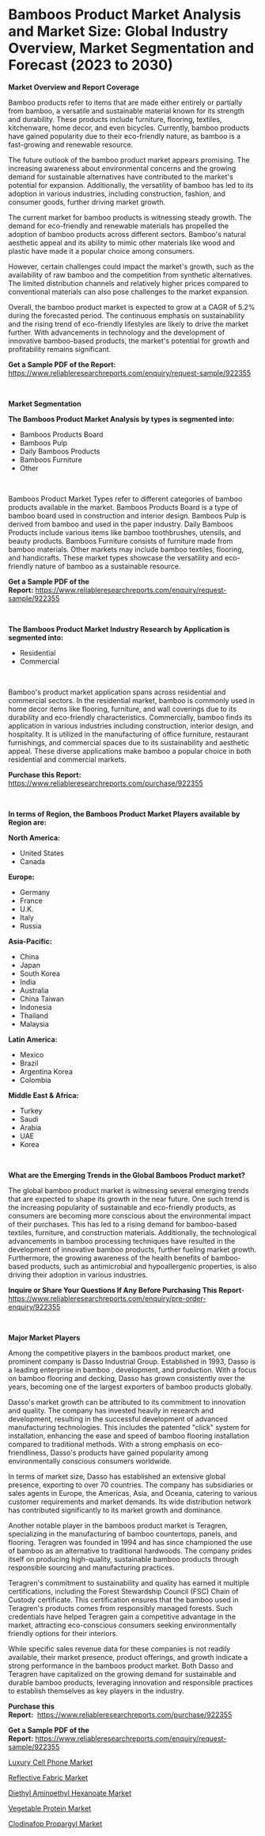 <p><h1>Bamboos Product Market Analysis and Market Size: Global Industry Overview, Market Segmentation and Forecast (2023 to 2030)</h1></p><p><strong>Market Overview and Report Coverage</strong></p>
<p><p>Bamboo products refer to items that are made either entirely or partially from bamboo, a versatile and sustainable material known for its strength and durability. These products include furniture, flooring, textiles, kitchenware, home decor, and even bicycles. Currently, bamboo products have gained popularity due to their eco-friendly nature, as bamboo is a fast-growing and renewable resource.</p><p>The future outlook of the bamboo product market appears promising. The increasing awareness about environmental concerns and the growing demand for sustainable alternatives have contributed to the market's potential for expansion. Additionally, the versatility of bamboo has led to its adoption in various industries, including construction, fashion, and consumer goods, further driving market growth.</p><p>The current market for bamboo products is witnessing steady growth. The demand for eco-friendly and renewable materials has propelled the adoption of bamboo products across different sectors. Bamboo's natural aesthetic appeal and its ability to mimic other materials like wood and plastic have made it a popular choice among consumers.</p><p>However, certain challenges could impact the market's growth, such as the availability of raw bamboo and the competition from synthetic alternatives. The limited distribution channels and relatively higher prices compared to conventional materials can also pose challenges to the market expansion.</p><p>Overall, the bamboo product market is expected to grow at a CAGR of 5.2% during the forecasted period. The continuous emphasis on sustainability and the rising trend of eco-friendly lifestyles are likely to drive the market further. With advancements in technology and the development of innovative bamboo-based products, the market's potential for growth and profitability remains significant.</p></p>
<p><strong>Get a Sample PDF of the Report:</strong> <a href="https://www.reliableresearchreports.com/enquiry/request-sample/922355">https://www.reliableresearchreports.com/enquiry/request-sample/922355</a></p>
<p>&nbsp;</p>
<p><strong>Market Segmentation</strong></p>
<p><strong>The Bamboos Product Market Analysis by types is segmented into:</strong></p>
<p><ul><li>Bamboos Products Board</li><li>Bamboos Pulp</li><li>Daily Bamboos Products</li><li>Bamboos Furniture</li><li>Other</li></ul></p>
<p>&nbsp;</p>
<p><p>Bamboos Product Market Types refer to different categories of bamboo products available in the market. Bamboos Products Board is a type of bamboo board used in construction and interior design. Bamboos Pulp is derived from bamboo and used in the paper industry. Daily Bamboos Products include various items like bamboo toothbrushes, utensils, and beauty products. Bamboos Furniture consists of furniture made from bamboo materials. Other markets may include bamboo textiles, flooring, and handicrafts. These market types showcase the versatility and eco-friendly nature of bamboo as a sustainable resource.</p></p>
<p><strong>Get a Sample PDF of the Report:</strong>&nbsp;<a href="https://www.reliableresearchreports.com/enquiry/request-sample/922355">https://www.reliableresearchreports.com/enquiry/request-sample/922355</a></p>
<p>&nbsp;</p>
<p><strong>The Bamboos Product Market Industry Research by Application is segmented into:</strong></p>
<p><ul><li>Residential</li><li>Commercial</li></ul></p>
<p>&nbsp;</p>
<p><p>Bamboo's product market application spans across residential and commercial sectors. In the residential market, bamboo is commonly used in home decor items like flooring, furniture, and wall coverings due to its durability and eco-friendly characteristics. Commercially, bamboo finds its application in various industries including construction, interior design, and hospitality. It is utilized in the manufacturing of office furniture, restaurant furnishings, and commercial spaces due to its sustainability and aesthetic appeal. These diverse applications make bamboo a popular choice in both residential and commercial markets.</p></p>
<p><strong>Purchase this Report:</strong>&nbsp; <a href="https://www.reliableresearchreports.com/purchase/922355">https://www.reliableresearchreports.com/purchase/922355</a></p>
<p>&nbsp;</p>
<p><strong>In terms of Region, the Bamboos Product Market Players available by Region are:</strong></p>
<p>
    <p> <strong> North America: </strong>
        <ul>
            <li>United States</li>
            <li>Canada</li>
        </ul>
        </p> 
    <p> <strong> Europe: </strong>
        <ul>
            <li>Germany</li>
            <li>France</li>
            <li>U.K.</li>
            <li>Italy</li>
            <li>Russia</li>
        </ul>
        </p> 
    <p> <strong> Asia-Pacific: </strong>
        <ul>
            <li>China</li>
            <li>Japan</li>
            <li>South Korea</li>
            <li>India</li>
            <li>Australia</li>
            <li>China Taiwan</li>
            <li>Indonesia</li>
            <li>Thailand</li>
            <li>Malaysia</li>
        </ul>
        </p> 
    <p> <strong> Latin America: </strong>
        <ul>
            <li>Mexico</li>
            <li>Brazil</li>
            <li>Argentina Korea</li>
            <li>Colombia</li>
        </ul>
        </p> 
    <p> <strong> Middle East & Africa: </strong>
        <ul>
            <li>Turkey</li>
            <li>Saudi</li>
            <li>Arabia</li>
            <li>UAE</li>
            <li>Korea</li>
        </ul>
    </p>
    </p>
<p>&nbsp;</p>
<p><strong>What are the Emerging Trends in the Global Bamboos Product market?</strong></p>
<p><p>The global bamboo product market is witnessing several emerging trends that are expected to shape its growth in the near future. One such trend is the increasing popularity of sustainable and eco-friendly products, as consumers are becoming more conscious about the environmental impact of their purchases. This has led to a rising demand for bamboo-based textiles, furniture, and construction materials. Additionally, the technological advancements in bamboo processing techniques have resulted in the development of innovative bamboo products, further fueling market growth. Furthermore, the growing awareness of the health benefits of bamboo-based products, such as antimicrobial and hypoallergenic properties, is also driving their adoption in various industries.</p></p>
<p><strong>Inquire or Share Your Questions If Any Before Purchasing This Report</strong>- <a href="https://www.reliableresearchreports.com/enquiry/pre-order-enquiry/922355">https://www.reliableresearchreports.com/enquiry/pre-order-enquiry/922355</a></p>
<p>&nbsp;</p>
<p><strong>Major Market Players</strong></p>
<p><p>Among the competitive players in the bamboos product market, one prominent company is Dasso Industrial Group. Established in 1993, Dasso is a leading enterprise in bamboo , development, and production. With a focus on bamboo flooring and decking, Dasso has grown consistently over the years, becoming one of the largest exporters of bamboo products globally.</p><p>Dasso's market growth can be attributed to its commitment to innovation and quality. The company has invested heavily in research and development, resulting in the successful development of advanced manufacturing technologies. This includes the patented "click" system for installation, enhancing the ease and speed of bamboo flooring installation compared to traditional methods. With a strong emphasis on eco-friendliness, Dasso's products have gained popularity among environmentally conscious consumers worldwide. </p><p>In terms of market size, Dasso has established an extensive global presence, exporting to over 70 countries. The company has subsidiaries or sales agents in Europe, the Americas, Asia, and Oceania, catering to various customer requirements and market demands. Its wide distribution network has contributed significantly to its market growth and dominance.</p><p>Another notable player in the bamboos product market is Teragren, specializing in the manufacturing of bamboo countertops, panels, and flooring. Teragren was founded in 1994 and has since championed the use of bamboo as an alternative to traditional hardwoods. The company prides itself on producing high-quality, sustainable bamboo products through responsible sourcing and manufacturing practices.</p><p>Teragren's commitment to sustainability and quality has earned it multiple certifications, including the Forest Stewardship Council (FSC) Chain of Custody certificate. This certification ensures that the bamboo used in Teragren's products comes from responsibly managed forests. Such credentials have helped Teragren gain a competitive advantage in the market, attracting eco-conscious consumers seeking environmentally friendly options for their interiors.</p><p>While specific sales revenue data for these companies is not readily available, their market presence, product offerings, and growth indicate a strong performance in the bamboos product market. Both Dasso and Teragren have capitalized on the growing demand for sustainable and durable bamboo products, leveraging innovation and responsible practices to establish themselves as key players in the industry.</p></p>
<p><strong>Purchase this Report:</strong>&nbsp;&nbsp;<a href="https://www.reliableresearchreports.com/purchase/922355">https://www.reliableresearchreports.com/purchase/922355</a></p>
<p></p>
<p><strong>Get a Sample PDF of the Report:</strong>&nbsp;<a href="https://www.reliableresearchreports.com/enquiry/request-sample/922355">https://www.reliableresearchreports.com/enquiry/request-sample/922355</a></p>
<p><p><a href="https://medium.com/@walterstanley64/luxury-cell-phone-market-insight-market-trends-growth-forecasted-from-2023-to-2030-d048d009b187">Luxury Cell Phone Market</a></p><p><a href="https://medium.com/@donaldortega4f/reflective-fabric-market-size-market-outlook-and-market-forecast-2023-to-2030-14312439bd16">Reflective Fabric Market</a></p><p><a href="https://github.com/BryceTownsendr/Market-Research-Report-List-1/blob/main/diethyl-aminoethyl-hexanoate-market.md">Diethyl Aminoethyl Hexanoate Market</a></p><p><a href="https://www.linkedin.com/pulse/vegetable-protein-market-research-report-unlocks-analysis-f3q8e/">Vegetable Protein Market</a></p><p><a href="https://github.com/WillieWoodard/Market-Research-Report-List-1/blob/main/clodinafop-propargyl-market.md">Clodinafop Propargyl Market</a></p></p>